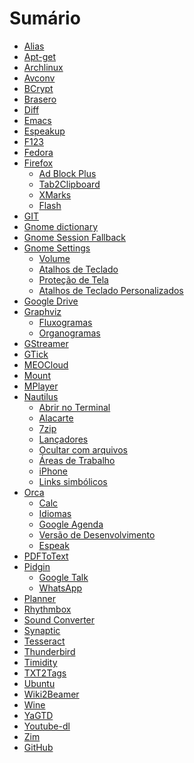 # Sumário

- [Alias](01-Alias.md) <!-- Criando apelidos para comandos do Shell -->
- [Apt-get](02-Apt-get.md) <!-- Instalando pacotes pela linha de comando -->
- [Archlinux](03-Archlinux.md) <!-- Instalando o sistema operacional -->
- [Avconv](04-Avconv.md) <!-- Convertendo arquivos de multimídia -->
- [BCrypt](05-BCrypt.md) <!-- Criptografando arquivos e pastas -->
- [Brasero](06-Brasero.md) <!-- Gravando CDs e DVDs -->
- [Diff](07-Diff.md) <!-- Comparando o conteúdo de arquivos e pastas -->
- [Emacs](08-Emacs.md) <!-- Desvendando os mistérios deste ambiente -->
- [Espeakup](09-Espeakup.md) <!-- Interagindo com o modo texto puro -->
- [F123](10-F123.md) <!-- Instalando o sistema operacional -->
- [Fedora](11-Fedora.md) <!-- Instalando o sistema operacional -->
- [Firefox](12i-Firefox.md)
    - [Ad Block Plus](12-Firefox.md) <!-- Bloqueando páginas de propaganda com o Ad Block Plus -->
    - [Tab2Clipboard](13-Firefox.md) <!-- copiando tabelas com Tab2Clipboard -->
    - [XMarks](14-Firefox.md) <!-- Guardando na nuvem os favoritos com XMarks -->
    - [Flash](15-Firefox.md) <!-- Habilitando o Flash para a reprodução de conteúdos multimídia -->
- [GIT](16-GIT.md) <!-- Versionando informações de um projeto -->
- [Gnome dictionary](17-Gnome-dictionary.md) <!-- Utilizando dicionário de inglês -->
- [Gnome Session Fallback](18-Gnome-Session-Fallback.md) <!-- Uma alternativa à interface Unity -->
- [Gnome Settings](19i-Gnome-Settings.md)
    - [Volume](19-Gnome-Settings.md) <!-- Alterando o volume do computador -->
    - [Atalhos de Teclado](20-Gnome-Settings.md) <!-- Atribuindo atalhos de teclado -->
    - [Proteção de Tela](21-Gnome-Settings.md) <!-- Desligando a proteção de tela -->
    - [Atalhos de Teclado Personalizados](22-Gnome-Settings.md) <!-- Incluindo um atalho personalizado de teclado -->
- [Google Drive](23-Google-Drive.md) <!-- Acessando arquivos na nuvem -->
- [Graphviz](24i-Graphviz.md)
    - [Fluxogramas](24-Graphviz.md) <!-- Desenhando um fluxograma de modo acessível -->
    - [Organogramas](25-Graphviz.md) <!-- Desenhando um organograma de modo acessível -->
- [GStreamer](26-GStreamer.md) <!-- Gravando áudio da placa de som -->
- [GTick](27-GTick.md) <!-- Um metrônomo para acompanhar a sua música -->
- [MEOCloud](28-MEOCloud.md) <!-- Acessando arquivos na nuvem -->
- [Mount](29-Mount.md) <!-- Trabalhando com pontos de montagem -->
- [MPlayer](30-MPlayer.md) <!-- Reproduzindo arquivos de multimídia -->
- [Nautilus](31i-Nautilus.md)
    - [Abrir no Terminal](31-Nautilus.md) <!-- Agilizando o acesso a pastas no terminal -->
    - [Alacarte](32-Nautilus.md) <!-- Alterando o painel lateral com Alacarte -->
    - [7zip](33-Nautilus.md) <!-- Compactando arquivos no formato 7z -->
    - [Lançadores](34-Nautilus.md) <!-- Criando lançadores na Área de Trabalho -->
    - [Ocultar com arquivos](35-Nautilus.md) <!-- Ocultando arquivos com .hidden -->
    - [Áreas de Trabalho](36-Nautilus.md) <!-- Utilizando áreas de trabalho múltiplas -->
    - [iPhone](37-Nautilus.md) <!-- Visualizando arquivos do IPhone -->
    - [Links simbólicos](38-Nautilus.md) <!-- Trabalhando com ligações simbólicas -->
- [Orca](39i-Orca.md)
    - [Calc](39-Orca.md) <!-- Ajustando a leitura de células no Calc -->
    - [Idiomas](40-Orca.md) <!-- Alternando rapidamente entre idiomas -->
    - [Google Agenda](41-Orca.md) <!-- Navegando no Google Agenda -->
    - [Versão de Desenvolvimento](42-Orca.md) <!-- Utilizando uma versão de desenvolvimento -->
    - [Espeak](43-Orca.md) <!-- Utilizando variantes do Espeak -->
- [PDFToText](44-PDFToText.md) <!-- Convertendo arquivos de PDF para TXT -->
- [Pidgin](45i-Pidgin.md)
    - [Google Talk](45-Pidgin.md) <!-- Comunicando-se por meio do Google Talk -->
    - [WhatsApp](46-Pidgin.md) <!-- comunicando-se por meio do WhatsApp -->
- [Planner](47-Planner.md) <!-- Gerenciando o cronograma de um projeto -->
- [Rhythmbox](48-Rhythmbox.md) <!-- Reproduzindo arquivos de multimídia -->
- [Sound Converter](49-Sound-Converter.md) <!-- Convertendo arquivos de multimídia -->
- [Synaptic](50-Synaptic.md) <!-- Instalando pacotes pela interface gráfica -->
- [Tesseract](51-Tesseract.md) <!-- Processando arquivos de imagem com OCR -->
- [Thunderbird](52-Thunderbird.md) <!-- Lendo notícias por meio de RSS -->
- [Timidity](53-Timidity.md) <!-- Reproduzindo arquivos no formato mid -->
- [TXT2Tags](54-TXT2Tags.md) <!-- Criando documentos com formatação automática -->
- [Ubuntu](55-Ubuntu.md) <!-- Instalando o sistema operacional -->
- [Wiki2Beamer](56-Wiki2Beamer.md) <!-- Montando apresentações com formatação automática -->
- [Wine](57-Wine.md) <!-- Instalando o sistema Dosvox -->
- [YaGTD](58-YaGTD.md) <!-- Gerenciando tarefas pessoais no terminal -->
- [Youtube-dl](59-Youtube-dl.md) <!-- Baixando arquivos do Youtube -->
- [Zim](60-Zim.md) <!-- Organizando informações hierárquicas -->
- [GitHub](61-GitHub.md) <!-- Projetos compartilhados -->

